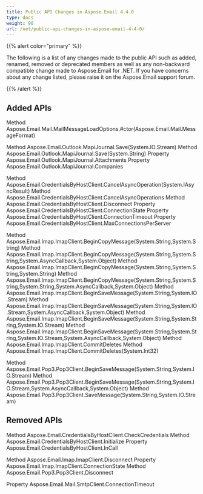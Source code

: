 ```yaml
---
title: Public API Changes in Aspose.Email 4.4.0
type: docs
weight: 90
url: /net/public-api-changes-in-aspose-email-4-4-0/
---
```



{{% alert color="primary" %}} 

The following is a list of any changes made to the public API such as added, renamed, removed or deprecated members as well as any non-backward compatible change made to Aspose.Email for .NET. If you have concerns about any change listed, please raise it on the Aspose.Email support forum.

{{% /alert %}} 
## **Added APIs**
Method Aspose.Email.Mail.MailMessageLoadOptions.#ctor(Aspose.Email.Mail.MessageFormat)

Method Aspose.Email.Outlook.MapiJournal.Save(System.IO.Stream)
Method Aspose.Email.Outlook.MapiJournal.Save(System.String)
Property Aspose.Email.Outlook.MapiJournal.Attachments
Property Aspose.Email.Outlook.MapiJournal.Companies

Method Aspose.Email.CredentialsByHostClient.CancelAsyncOperation(System.IAsyncResult)
Method Aspose.Email.CredentialsByHostClient.CancelAsyncOperations
Method Aspose.Email.CredentialsByHostClient.Disconnect
Property Aspose.Email.CredentialsByHostClient.ConnectionState
Property Aspose.Email.CredentialsByHostClient.ConnectionTimeout
Property Aspose.Email.CredentialsByHostClient.MaxConnectionsPerServer

Method Aspose.Email.Imap.ImapClient.BeginCopyMessage(System.String,System.String)
Method Aspose.Email.Imap.ImapClient.BeginCopyMessage(System.String,System.String,System.AsyncCallback,System.Object)
Method Aspose.Email.Imap.ImapClient.BeginCopyMessage(System.String,System.String,System.String)
Method Aspose.Email.Imap.ImapClient.BeginCopyMessage(System.String,System.String,System.String,System.AsyncCallback,System.Object)
Method Aspose.Email.Imap.ImapClient.BeginSaveMessage(System.String,System.IO.Stream)
Method Aspose.Email.Imap.ImapClient.BeginSaveMessage(System.String,System.IO.Stream,System.AsyncCallback,System.Object)
Method Aspose.Email.Imap.ImapClient.BeginSaveMessage(System.String,System.String,System.IO.Stream)
Method Aspose.Email.Imap.ImapClient.BeginSaveMessage(System.String,System.String,System.IO.Stream,System.AsyncCallback,System.Object)
Method Aspose.Email.Imap.ImapClient.CommitDeletes
Method Aspose.Email.Imap.ImapClient.CommitDeletes(System.Int32)

Method Aspose.Email.Pop3.Pop3Client.BeginSaveMessage(System.String,System.IO.Stream)
Method Aspose.Email.Pop3.Pop3Client.BeginSaveMessage(System.String,System.IO.Stream,System.AsyncCallback,System.Object)
Method Aspose.Email.Pop3.Pop3Client.SaveMessage(System.String,System.IO.Stream)
## **Removed APIs**
Method Aspose.Email.CredentialsByHostClient.CheckCredentials
Method Aspose.Email.CredentialsByHostClient.Initialize
Property Aspose.Email.CredentialsByHostClient.InCall

Method Aspose.Email.Imap.ImapClient.Disconnect
Property Aspose.Email.Imap.ImapClient.ConnectionState
Method Aspose.Email.Pop3.Pop3Client.Disconnect

Property Aspose.Email.Mail.SmtpClient.ConnectionTimeout

